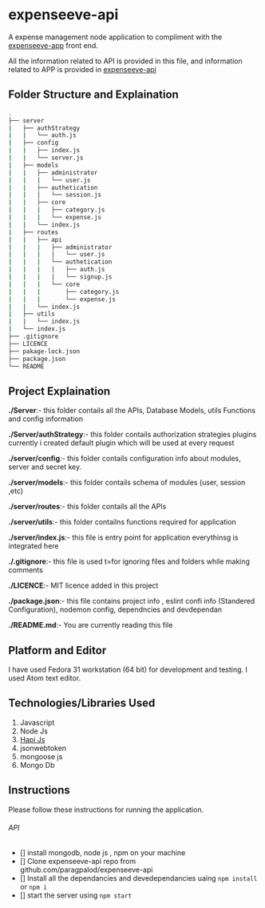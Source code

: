 # expenseeve-api

A expense management node application to compliment with the [expenseeve-app](https://github.com/paragpalod/expenseeve-app) front end.

All the information related to API is provided in this file, and information related to APP is provided in [expenseeve-api](https://github.com/paragpalod/expenseeve-app)

## Folder Structure and Explaination

```bash
.
├── server
|   ├── authStrategy
|   |   └── auth.js
|   ├── config
|   |   ├── index.js
|   |   └── server.js
|   ├── models
|   |   ├── administrator
|   |   |   └── user.js
|   |   ├── authetication
|   |   |   └── session.js
|   |   ├── core
|   |   |   ├── category.js
|   |   |   └── expense.js
|   |   └── index.js
|   ├── routes
|   |   ├── api
|   |   |   ├── administrator
|   |   |   |   └── user.js
|   |   |   └── authetication
|   |   |   |   ├── auth.js
|   |   |   |   └── signup.js
|   |   |   └── core
|   |   |       ├── category.js
|   |   |       └── expense.js
|   |   └── index.js
|   ├── utils
|   |   └── index.js
|   └── index.js
├── .gitignore
├── LICENCE
├── pakage-lock.json
├── package.json
└── README
```

## Project Explaination

**./Server**:- this folder contails all the APIs, Database Models, utils Functions and config information

**./Server/authStrategy**:- this folder contails authorization strategies plugins currently i created default plugin which will be used at every request

**./server/config**:- this folder contails configuration info about modules, server and secret key.

**./server/models**:- this folder contails schema of modules (user, session ,etc) 

**./server/routes**:- this folder contails all the APIs

**./server/utils**:- this folder contailns  functions required for application

**./server/index.js**:- this file is entry point for application everythinsg is integrated here

**./.gitignore**:- this file is used t=for ignoring files and folders while making comments

**./LICENCE**:- MIT licence added in this project

**./package.json**:- this file contains project info , eslint confi info (Standered Configuration), nodemon config, dependncies and devdependan

**./README.md**:- You are currently reading this file

## Platform and Editor
I have used Fedora 31 workstation (64 bit) for development and testing. I used Atom text editor.

## Technologies/Libraries Used

1. Javascript
2. Node Js
3. [Hapi Js](https://hapi.dev/api/?v=19.1.1#route-options)
4. jsonwebtoken
5. mongoose js
6. Mongo Db

Instructions
--------------
Please follow these instructions for running the application.

###### API
- [] install mongodb, node js , npm on your machine
- [] Clone expenseeve-api repo from github.com/paragpalod/expenseeve-api
- [] Install all the dependancies and devedependancies uaing ```npm install``` or ```npm i```
- [] start the server using ```npm start```
